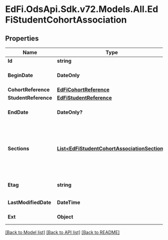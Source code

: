 # EdFi.OdsApi.Sdk.v72.Models.All.EdFiStudentCohortAssociation

## Properties

Name | Type | Description | Notes
------------ | ------------- | ------------- | -------------
**Id** | **string** |  | [optional] 
**BeginDate** | **DateOnly** | The month, day, and year on which the student was first identified as part of the cohort. | 
**CohortReference** | [**EdFiCohortReference**](EdFiCohortReference.md) |  | 
**StudentReference** | [**EdFiStudentReference**](EdFiStudentReference.md) |  | 
**EndDate** | **DateOnly?** | The month, day, and year on which the student was removed as part of the cohort. | [optional] 
**Sections** | [**List&lt;EdFiStudentCohortAssociationSection&gt;**](EdFiStudentCohortAssociationSection.md) | An unordered collection of studentCohortAssociationSections. The cohort representing the subdivision of students within one or more sections. For example, a group of students may be given additional instruction and tracked as a cohort. | [optional] 
**Etag** | **string** | A unique system-generated value that identifies the version of the resource. | [optional] 
**LastModifiedDate** | **DateTime** | The date and time the resource was last modified. | [optional] 
**Ext** | **Object** | Extensions to the StudentCohortAssociation entity. | [optional] 

[[Back to Model list]](../README.md#documentation-for-models) [[Back to API list]](../README.md#documentation-for-api-endpoints) [[Back to README]](../README.md)

